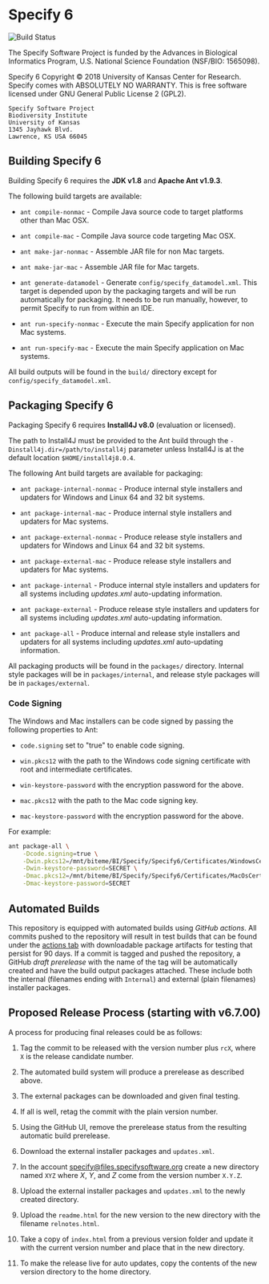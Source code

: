 # Specify 6
![Build Status](https://github.com/specify/specify6/workflows/Specify%206%20CI/badge.svg)

The Specify Software Project is funded by the Advances in
Biological Informatics Program, U.S. National Science Foundation
(NSF/BIO: 1565098).

Specify 6 Copyright © 2018 University of Kansas Center for
Research. Specify comes with ABSOLUTELY NO WARRANTY.  This is
free software licensed under GNU General Public License 2
(GPL2).


    Specify Software Project
    Biodiversity Institute
    University of Kansas
    1345 Jayhawk Blvd.
    Lawrence, KS USA 66045



## Building Specify 6

Building Specify 6 requires the **JDK v1.8** and **Apache Ant v1.9.3**.

The following build targets are available:

* `ant compile-nonmac` - Compile Java source code to target platforms
  other than Mac OSX.

* `ant compile-mac` - Compile Java source code targeting Mac OSX.

* `ant make-jar-nonmac` - Assemble JAR file for non Mac targets.

* `ant make-jar-mac` - Assemble JAR file for Mac targets.

* `ant generate-datamodel` - Generate
  `config/specify_datamodel.xml`. This target is depended upon by the
  packaging targets and will be run automatically for packaging. It
  needs to be run manually, however, to permit Specify to run from
  within an IDE.

* `ant run-specify-nonmac` - Execute the main Specify application for
  non Mac systems.

* `ant run-specify-mac` - Execute the main Specify application on Mac
  systems.

All build outputs will be found in the `build/` directory except for
`config/specify_datamodel.xml`.

## Packaging Specify 6

Packaging Specify 6 requires **Install4J  v8.0** (evaluation or
licensed).

The path to Install4J must be provided to the Ant
build through the `-Dinstall4j.dir=/path/to/install4j` parameter unless
Install4J is at the default location `$HOME/install4j8.0.4`.

The following Ant build targets are available for packaging:

* `ant package-internal-nonmac` - Produce internal style installers
  and updaters for Windows and Linux 64 and 32 bit systems.

* `ant package-internal-mac` - Produce internal style installers and
  updaters for Mac systems.

* `ant package-external-nonmac` - Produce release style installers
  and updaters for Windows and Linux 64 and 32 bit systems.

* `ant package-external-mac` - Produce release style installers and
  updaters for Mac systems.

* `ant package-internal` - Produce internal style installers and
  updaters for all systems including *updates.xml* auto-updating
  information.

* `ant package-external` - Produce release style installers and
  updaters for all systems including *updates.xml* auto-updating
  information.

* `ant package-all` - Produce internal and release style installers and
  updaters for all systems including *updates.xml* auto-updating
  information.

All packaging products will be found in the `packages/`
directory. Internal style packages will be in `packages/internal`, and
release style packages will be in `packages/external`.

### Code Signing

The Windows and Mac installers can be code signed by passing the
following properties to Ant:

* `code.signing` set to "true" to enable code signing.

* `win.pkcs12` with the path to the Windows code signing certificate
  with root and intermediate certificates.

* `win-keystore-password` with the encryption password for the above.

* `mac.pkcs12` with the path to the Mac code signing key.

* `mac-keystore-password` with the encryption password for the above.

For example:

```sh
ant package-all \
    -Dcode.signing=true \
    -Dwin.pkcs12=/mnt/biteme/BI/Specify/Specify6/Certificates/WindowsCertificates/certwithroot.pfx \
    -Dwin-keystore-password=SECRET \
    -Dmac.pkcs12=/mnt/biteme/BI/Specify/Specify6/Certificates/MacOsCertificates/SpecifyMacOSCert.p12 \
    -Dmac-keystore-password=SECRET
```
## Automated Builds

This repository is equipped with automated builds using *GitHub
actions*. All commits pushed to the repository will result in test
builds that can be found under the [actions
tab](https://github.com/specify/specify6/actions) with downloadable
package artifacts for testing that persist for 90 days. If a commit is
tagged and pushed the repository, a GitHub *draft prerelease* with the
name of the tag will be automatically created and have the build
output packages attached. These include both the internal (filenames
ending with `Internal`) and external (plain filenames) installer
packages.

## Proposed Release Process (starting with v6.7.00)

A process for producing final releases could be as follows:

1. Tag the commit to be released with the version number plus `rcX`,
   where `X` is the release candidate number.

1. The automated build system will produce a prerelease as described
   above.

1. The external packages can be downloaded and given final testing.

1. If all is well, retag the commit with the plain version number.

1. Using the GitHub UI, remove the prerelease status from the
   resulting automatic build prerelease.

1. Download the external installer packages and `updates.xml`.

1. In the account specify@files.specifysoftware.org create a new
   directory named `XYZ` where *X*, *Y*, and *Z* come from the version
   number `X.Y.Z`.

1. Upload the external installer packages and `updates.xml` to the
   newly created directory.

1. Upload the `readme.html` for the new version to the new directory
   with the filename `relnotes.html`.

1. Take a copy of `index.html` from a previous version folder and
   update it with the current version number and place that in the new
   directory.

1. To make the release live for auto updates, copy the contents of the
   new version directory to the home directory.
